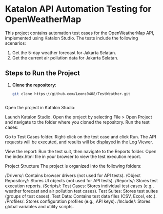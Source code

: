 # Katalon API Automation Testing for OpenWeatherMap

This project contains automation test cases for the OpenWeatherMap API, implemented using Katalon Studio. The tests include the following scenarios:

1. Get the 5-day weather forecast for Jakarta Selatan.
2. Get the current air pollution data for Jakarta Selatan.

## Steps to Run the Project

1. **Clone the repository**:
   ```bash
   git clone https://github.com/Leons0408/TestWeather.git



Open the project in Katalon Studio:

Launch Katalon Studio.
Open the project by selecting File > Open Project and navigate to the folder where you cloned the repository.
Run the test cases:

Go to Test Cases folder.
Right-click on the test case and click Run.
The API requests will be executed, and results will be displayed in the Log Viewer.

View the report:
Run the test suit, then navigate to the Reports folder.
Open the index.html file in your browser to view the test execution report.


Project Structure
The project is organized into the following folders:

/Drivers/: Contains browser drivers (not used for API tests).
/Object Repository/: Stores UI objects (not used for API tests).
/Reports/: Stores test execution reports.
/Scripts/:
Test Cases: Stores individual test cases (e.g., weather forecast and air pollution test cases).
Test Suites: Stores test suites (groups of test cases).
Test Data: Contains test data files (CSV, Excel, etc.).
/Profiles/: Stores configuration profiles (e.g., API keys).
/Include/: Stores global variables and utility scripts.
